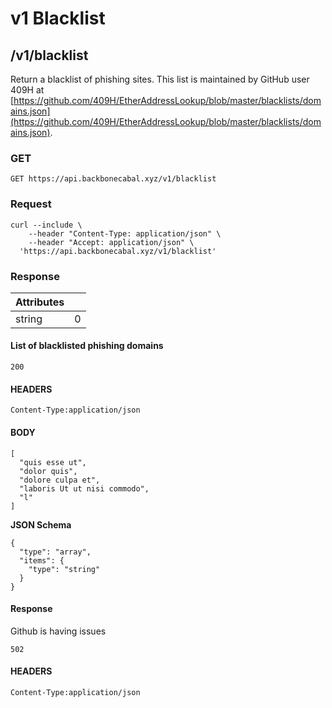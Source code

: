 # v1 Blacklist

## /v1/blacklist

Return a blacklist of phishing sites. This list is maintained by GitHub user 409H at
[https://github.com/409H/EtherAddressLookup/blob/master/blacklists/domains.json](https://github.com/409H/EtherAddressLookup/blob/master/blacklists/domains.json).

### GET

`GET https://api.backbonecabal.xyz/v1/blacklist`

### Request

```
curl --include \
    --header "Content-Type: application/json" \
    --header "Accept: application/json" \
  'https://api.backbonecabal.xyz/v1/blacklist'
```

### Response

| Attributes |     |
| ---------- | --- |
| string     | 0   |

#### List of blacklisted phishing domains

`200`

#### HEADERS

`Content-Type:application/json`

#### BODY

```
[
  "quis esse ut",
  "dolor quis",
  "dolore culpa et",
  "laboris Ut ut nisi commodo",
  "l"
]
```

**JSON Schema**

```
{
  "type": "array",
  "items": {
    "type": "string"
  }
}
```

#### Response

Github is having issues

`502`

#### HEADERS

`Content-Type:application/json`
